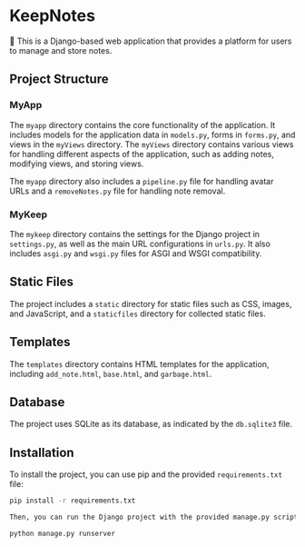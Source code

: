 # KeepNotes

📝 This is a Django-based web application that provides a platform for users to manage and store notes.

## Project Structure

### MyApp
The `myapp` directory contains the core functionality of the application. It includes models for the application data in `models.py`, forms in `forms.py`, and views in the `myViews` directory. The `myViews` directory contains various views for handling different aspects of the application, such as adding notes, modifying views, and storing views.

The `myapp` directory also includes a `pipeline.py` file for handling avatar URLs and a `removeNotes.py` file for handling note removal.

### MyKeep
The `mykeep` directory contains the settings for the Django project in `settings.py`, as well as the main URL configurations in `urls.py`. It also includes `asgi.py` and `wsgi.py` files for ASGI and WSGI compatibility.

## Static Files
The project includes a `static` directory for static files such as CSS, images, and JavaScript, and a `staticfiles` directory for collected static files.

## Templates
The `templates` directory contains HTML templates for the application, including `add_note.html`, `base.html`, and `garbage.html`.

## Database
The project uses SQLite as its database, as indicated by the `db.sqlite3` file.

## Installation
To install the project, you can use pip and the provided `requirements.txt` file:

```bash
pip install -r requirements.txt

Then, you can run the Django project with the provided manage.py script:

python manage.py runserver

